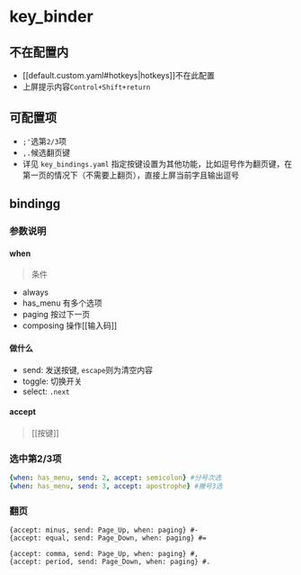# key_binder
## 不在配置内
- [[default.custom.yaml#hotkeys|hotkeys]]不在此配置
- 上屏提示内容`Control+Shift+return`

## 可配置项
- `;'`选第`2/3`项
- `,.`候选翻页键
- 详见 `key_bindings.yaml`
指定按键设置为其他功能，比如逗号作为翻页键，在第一页的情况下（不需要上翻页），直接上屏当前字且输出逗号

## bindingg
### 参数说明
#### when
> 条件
- always
- has_menu 有多个选项
- paging 按过下一页
- composing 操作[[输入码]]
#### 做什么
- send: 发送按键, `escape`则为清空内容
- toggle: 切换开关
- select: `.next`
#### accept
> [[按键]]

### 选中第2/3项
```yaml
{when: has_menu, send: 2, accept: semicolon} #分号次选
{when: has_menu, send: 3, accept: apostrophe} #撇号3选
```
### 翻页
```
{accept: minus, send: Page_Up, when: paging} #-
{accept: equal, send: Page_Down, when: paging} #=

{accept: comma, send: Page_Up, when: paging} #,
{accept: period, send: Page_Down, when: paging} #.
```
